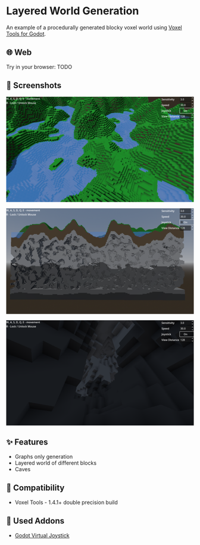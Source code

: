 # Layered World Generation

An example of a procedurally generated blocky voxel world using [Voxel Tools for Godot](https://github.com/Zylann/godot_voxel).

## 🌐 Web

Try in your browser: TODO

## 📸 Screenshots

![Top View](screenshots/top_view.png)

![Sectional View](screenshots/sectional_view.png)

![Caves](screenshots/caves.png)

## ✨ Features

- Graphs only generation
- Layered world of different blocks
- Caves

## 🔄 Compatibility

- Voxel Tools - 1.4.1+ double precision build

## 🧩 Used Addons

- [Godot Virtual Joystick](https://github.com/MarcoFazioRandom/Virtual-Joystick-Godot)